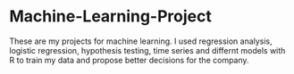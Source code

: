 
# Machine-Learning-Project
These are my projects for machine learning. I used regression analysis, logistic regression, hypothesis testing, time series and differnt models with R to train my data and propose better decisions for the company.
